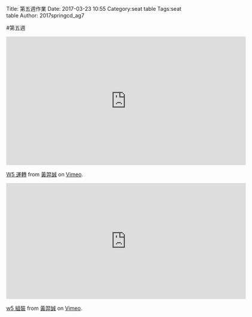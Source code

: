 Title: 第五週作業
Date: 2017-03-23 10:55
Category:seat table
Tags:seat table
Author: 2017springcd_ag7


<!-- PELICAN_END_SUMMARY -->

#第五週

<iframe src="https://player.vimeo.com/video/212934348" width="640" height="344" frameborder="0" webkitallowfullscreen mozallowfullscreen allowfullscreen></iframe>
<p><a href="https://vimeo.com/212934348">W5 運轉</a> from <a href="https://vimeo.com/user63666337">黃羿誠</a> on <a href="https://vimeo.com">Vimeo</a>.</p>


<iframe src="https://player.vimeo.com/video/212934312" width="640" height="310" frameborder="0" webkitallowfullscreen mozallowfullscreen allowfullscreen></iframe>
<p><a href="https://vimeo.com/212934312">w5 組裝</a> from <a href="https://vimeo.com/user63666337">黃羿誠</a> on <a href="https://vimeo.com">Vimeo</a>.</p>
